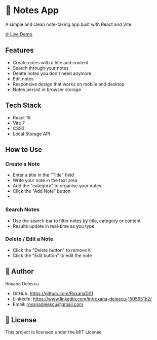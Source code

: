 # 📓 Notes App 
A simple and clean note-taking app built with React and Vite.

[🌐 Live Demo](https://roxanad01.github.io/Notes-App-React)  

## Features

- Create notes with a title and content
- Search through your notes
- Delete notes you don't need anymore
- Edit notes
- Responsive design that works on mobile and desktop
- Notes persist in browser storage

## Tech Stack

- React 19
- Vite 7
- CSS3
- Local Storage API

## How to Use

### Create a Note

- Enter a title in the "Title" field
- Write your note in the text area
- Add the "category" to organise your notes
- Click the "Add Note" button
- 
### Search Notes

- Use the search bar to filter notes by title, category or content
- Results update in real-time as you type
  
### Delete / Edit a Note

- Click the "Delete button" to remove it
- Click the "Edit button" to edit the note

## 👩 Author

Roxana Dejescu
- GitHub: https://github.com/RoxanaD01
- LinkedIn: https://www.linkedin.com/in/roxana-dejescu-1505651b2/
- Email: roxanadejescu@gmail.com

## 📄 License

This project is licensed under the MIT License

